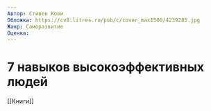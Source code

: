 ```yaml
---
Автор: Стивен Кови
Обложка: https://cv8.litres.ru/pub/c/cover_max1500/4239285.jpg
Жанр: Саморазвитие
Оценка: 
---
```


# 7 навыков высокоэффективных людей

[[Книги]]